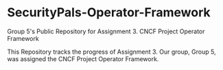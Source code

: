 # SecurityPals-Operator-Framework
Group 5's Public Repository for Assignment 3. CNCF Project Operator Framework

This Repository tracks the progress of Assignment 3. Our group, Group 5, was assigned the CNCF Project Operator Framework. 
